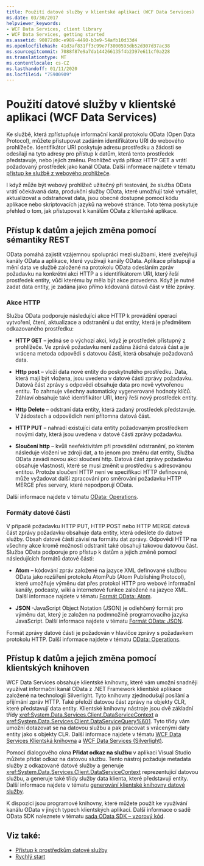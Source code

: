 ```yaml
---
title: Použití datové služby v klientské aplikaci (WCF Data Services)
ms.date: 03/30/2017
helpviewer_keywords:
- WCF Data Services, client library
- WCF Data Services, getting started
ms.assetid: 90872d0c-e989-4490-b3e9-54afb10d33d4
ms.openlocfilehash: 41d3af831ff3c99e7f3000593db52d307d37ac38
ms.sourcegitcommit: 7088f87e9a7da144266135f4b2397e611cf0a228
ms.translationtype: MT
ms.contentlocale: cs-CZ
ms.lasthandoff: 01/11/2020
ms.locfileid: "75900909"
---
```

# <a name="using-a-data-service-in-a-client-application-wcf-data-services"></a>Použití datové služby v klientské aplikaci (WCF Data Services)
Ke službě, která zpřístupňuje informační kanál protokolu OData (Open Data Protocol), můžete přistupovat zadáním identifikátoru URI do webového prohlížeče. Identifikátor URI poskytuje adresu prostředku a žádosti se odesílají na tyto adresy pro přístup k datům, která tento prostředek představuje, nebo jejich změnu. Prohlížeč vydá příkaz HTTP GET a vrátí požadovaný prostředek jako kanál OData. Další informace najdete v tématu [přístup ke službě z webového prohlížeče](accessing-the-service-from-a-web-browser-wcf-data-services-quickstart.md).  
  
 I když může být webový prohlížeč užitečný při testování, že služba OData vrátí očekávaná data, produkční služby OData, které umožňují také vytvářet, aktualizovat a odstraňovat data, jsou obecně dostupné pomocí kódu aplikace nebo skriptovacích jazyků na webové stránce. Toto téma poskytuje přehled o tom, jak přistupovat k kanálům OData z klientské aplikace.  
  
## <a name="accessing-and-changing-data-using-rest-semantics"></a>Přístup k datům a jejich změna pomocí sémantiky REST  
 OData pomáhá zajistit vzájemnou spolupráci mezi službami, které zveřejňují kanály OData a aplikace, které využívají kanály OData. Aplikace přistupují a mění data ve službě založené na protokolu OData odesláním zpráv požadavku na konkrétní akci HTTP a s identifikátorem URI, který řeší prostředek entity, vůči kterému by měla být akce provedena. Když je nutné zadat data entity, je zadána jako přímo kódovaná datová část v těle zprávy.  
  
### <a name="http-actions"></a>Akce HTTP  
 Služba OData podporuje následující akce HTTP k provádění operací vytvoření, čtení, aktualizace a odstranění u dat entity, která je předmětem odkazovaného prostředku:  
  
- **HTTP GET** – jedná se o výchozí akci, když je prostředek přístupný z prohlížeče. Ve zprávě požadavku není zadána žádná datová část a je vrácena metoda odpovědi s datovou částí, která obsahuje požadovaná data.  
  
- **Http post** – vloží data nové entity do poskytnutého prostředku. Data, která mají být vložena, jsou uvedena v datové části zprávy požadavku. Datová část zprávy s odpovědí obsahuje data pro nově vytvořenou entitu. To zahrnuje všechny automaticky vygenerované hodnoty klíčů. Záhlaví obsahuje také identifikátor URI, který řeší nový prostředek entity.  
  
- **Http Delete** – odstraní data entity, která zadaný prostředek představuje. V žádostech a odpovědích není přítomna datová část.  
  
- **HTTP PUT** – nahradí existující data entity požadovaným prostředkem novými daty, která jsou uvedena v datové části zprávy požadavku.  
  
- **Sloučení http** – kvůli neefektivitám při provádění odstranění, po kterém následuje vložení ve zdroji dat, a to jenom pro změnu dat entity, Služba OData zavádí novou akci sloučení http. Datová část zprávy požadavku obsahuje vlastnosti, které se musí změnit u prostředku s adresovánou entitou. Protože sloučení HTTP není ve specifikaci HTTP definované, může vyžadovat další zpracování pro směrování požadavku HTTP MERGE přes servery, které nepodporují OData.  
  
 Další informace najdete v tématu [OData: Operations](https://www.odata.org/documentation/odata-version-2-0/operations/).
  
### <a name="payload-formats"></a>Formáty datové části  
 V případě požadavku HTTP PUT, HTTP POST nebo HTTP MERGE datová část zprávy požadavku obsahuje data entity, která odešlete do datové služby. Obsah datové části závisí na formátu dat zprávy. Odpovědi HTTP na všechny akce kromě možnosti odstranit také obsahují takovou datovou část. Služba OData podporuje pro přístup k datům a jejich změně pomocí následujících formátů datové části:  
  
- **Atom** – kódování zpráv založené na jazyce XML definované službou OData jako rozšíření protokolu AtomPub (Atom Publishing Protocol), které umožňuje výměnu dat přes protokol HTTP pro webové informační kanály, podcasty, wiki a internetové funkce založené na jazyce XML. Další informace najdete v tématu [Formát OData: Atom](https://www.odata.org/documentation/odata-version-2-0/atom-format/).
  
- **JSON** -JavaScript Object Notation (JSON) je odlehčený formát pro výměnu dat, který je založen na podmnožině programovacího jazyka JavaScript. Další informace najdete v tématu [Formát OData: JSON](https://www.odata.org/documentation/odata-version-2-0/json-format/).
  
 Formát zprávy datové části je požadován v hlavičce zprávy s požadavkem protokolu HTTP. Další informace najdete v tématu [OData: Operations](https://www.odata.org/documentation/odata-version-2-0/operations/).
  
## <a name="accessing-and-changing-data-using-client-libraries"></a>Přístup k datům a jejich změna pomocí klientských knihoven  
 WCF Data Services obsahuje klientské knihovny, které vám umožní snadněji využívat informační kanál OData z .NET Framework klientské aplikace založené na technologii Silverlight. Tyto knihovny zjednodušují posílání a přijímání zpráv HTTP. Také přeloží datovou část zprávy na objekty CLR, které představují data entity. Klientské knihovny nástroje jsou dvě základní třídy <xref:System.Data.Services.Client.DataServiceContext> a <xref:System.Data.Services.Client.DataServiceQuery%601>. Tyto třídy vám umožní dotazovat se na datovou službu a pak pracovat s vrácenými daty entity jako s objekty CLR. Další informace najdete v tématu [WCF Data Services Klientská knihovna](wcf-data-services-client-library.md) a [WCF Data Services (Silverlight)](https://docs.microsoft.com/previous-versions/windows/silverlight/dotnet-windows-silverlight/cc838234(v=vs.95)).  
  
 Pomocí dialogového okna **Přidat odkaz na službu** v aplikaci Visual Studio můžete přidat odkaz na datovou službu. Tento nástroj požaduje metadata služby z odkazované datové služby a generuje <xref:System.Data.Services.Client.DataServiceContext> reprezentující datovou službu, a generuje také třídy služby data klienta, které představují entity. Další informace najdete v tématu [generování klientské knihovny datové služby](generating-the-data-service-client-library-wcf-data-services.md).  
  
 K dispozici jsou programové knihovny, které můžete použít ke využívání kanálu OData v jiných typech klientských aplikací. Další informace o sadě OData SDK naleznete v tématu [sada OData SDK – vzorový kód](https://www.odata.org/ecosystem/#sdk).
  
## <a name="see-also"></a>Viz také:

- [Přístup k prostředkům datové služby](accessing-data-service-resources-wcf-data-services.md)
- [Rychlý start](quickstart-wcf-data-services.md)
